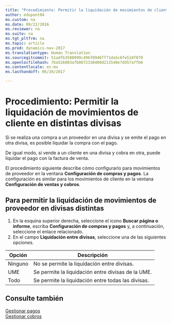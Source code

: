 ```yaml
---
title: "Procedimiento: Permitir la liquidación de movimientos de cliente en distintas divisas"
author: edupont04
ms.custom: na
ms.date: 09/22/2016
ms.reviewer: na
ms.suite: na
ms.tgt_pltfrm: na
ms.topic: article
ms.prod: dynamics-nav-2017
ms.translationtype: Human Translation
ms.sourcegitcommit: 51adfb3588099c496f0946ff71da5c6fe518f070
ms.openlocfilehash: 7ba526003afb06f2338400d213540e7dd57affb0
ms.contentlocale: es-mx
ms.lasthandoff: 06/26/2017

---
```


# <a name="how-to-enable-application-of-ledger-entries-in-different-currencies"></a>Procedimiento: Permitir la liquidación de movimientos de cliente en distintas divisas
Si se realiza una compra a un proveedor en una divisa y se emite el pago en otra divisa, es posible liquidar la compra con el pago.

De igual modo, si vende a un cliente en una divisa y cobra en otra, puede liquidar el pago con la factura de venta.

El procedimiento siguiente describe cómo configurarlo para movimientos de proveedor en la ventana **Configuración de compras y pagos**. La configuración es similar para los movimientos de cliente en la ventana **Configuración de ventas y cobros**.

## <a name="to-enable-application-of-vendor-ledger-entries-in-different-currencies"></a>Para permitir la liquidación de movimientos de proveedor en divisas distintas
1. En la esquina superior derecha, seleccione el icono **Buscar página o informe**, escriba **Configuración de compras y pagos** y, a continuación, seleccione el enlace relacionado.
2. En el campo **Liquidación entre divisas**, seleccione una de las siguientes opciones.

|Opción |Descripción |
|-------|------------|
|Ninguno|No se permite la liquidación entre divisas.|
|UME|Se permite la liquidación entre divisas de la UME.|
|Todo|Se permite la liquidación entre todas las divisas.

## <a name="see-also"></a>Consulte también  
[Gestionar pagos](payables-manage-payables.md)  
[Gestionar cobros](receivables-manage-receivables.md)

